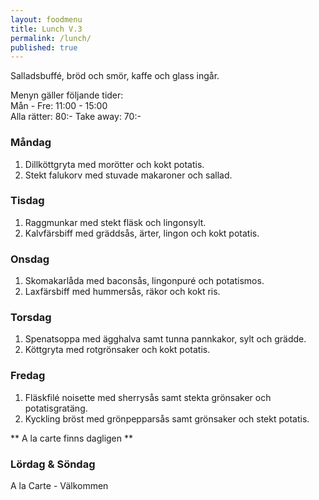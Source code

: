 ```yaml
---
layout: foodmenu
title: Lunch V.3
permalink: /lunch/
published: true
---
```

Salladsbuffé, bröd och smör, kaffe och glass ingår.

Menyn gäller följande tider:  
Mån - Fre: 11:00 - 15:00  
Alla rätter: 80:- Take away: 70:- 

### Måndag

1. Dillköttgryta med morötter och kokt potatis.
2. Stekt falukorv med stuvade makaroner och sallad.

### Tisdag

1. Raggmunkar med stekt fläsk och lingonsylt.
2. Kalvfärsbiff med gräddsås, ärter, lingon och kokt potatis.


### Onsdag

1. Skomakarlåda med baconsås, lingonpuré och potatismos.
2. Laxfärsbiff med hummersås, räkor och kokt ris.

### Torsdag
 
1. Spenatsoppa med ägghalva samt tunna pannkakor, sylt och grädde.
2. Köttgryta med rotgrönsaker och kokt potatis.
 
### Fredag
 
1. Fläskfilé noisette med sherrysås samt stekta grönsaker och potatisgratäng.
2. Kyckling bröst med grönpepparsås samt grönsaker och stekt potatis.

** A la carte finns dagligen **  

### Lördag & Söndag
A la Carte - Välkommen
